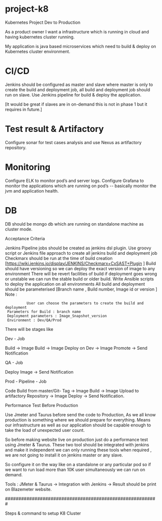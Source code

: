 # project-k8

Kubernetes Project Dev to Production

As a product owner I want a infrastructure which is running in cloud and having kubernetes cluster running. 

My application is java based microservices which need to build & deploy on Kubernetes cluster environment.

# CI/CD #
Jenkins should be configured as master and slave where master is only to create the build and deployment job, all build and deployment job should run on slave. 
Use Jenkins pipeline for build & deploy the application. 

[It would be great if slaves are in on-demand  this is not in phase 1 but it requires in future.]

# Test result & Artifactory #
Configure sonar for test cases analysis and use Nexus as artifactory repository.

# Monitoring  #
Configure ELK to monitor pod’s and server logs. 
Configure Grafana to monitor the applications which are running on pod’s -- basically monitor the jvm and application health.

# DB # 
 DB should be mongo db which are running on standalone machine as cluster mode. 

Acceptance Criteria 

Jenkins Pipeline jobs should be created as jenkins dsl plugin. 
Use groovy script or Jenkins file approach to create all jenkins build and deployment job
Checkmarx should be run at the time of build creation [https://wiki.jenkins.io/display/JENKINS/Checkmarx+CxSAST+Plugin ]
Build should have versioning so we can deploy the exact version of image to any environment
There will be revert facilities of build if deployment goes wrong or unstable we can run the stable build or older build.
Write Ansible scripts to deploy the application on all environments 
All build and deployment should be parameterised [Branch name , Build number, Image id or version ]
	Note : 

              User can choose the parameters to create the build and deployment
     Parameters for Build : branch name 
     Deployment parameters : Image_Snapshot_version
     Environment : Dev/QA/Prod
  

There will be stages like 


Dev - Job

Build → Image Build → Image Deploy on Dev → Image Promote → Send Notification

QA - Job 

Deploy Image → Send Notification

Prod - Pipeline - Job

Code Build from master/Git- Tag → Image Build → Image Upload to artifactory Repository → Image Deploy → Send Notification.




Performance Test Before Production 

Use Jmeter and Taurus before send the code to Production, As we all know production is something where we should prepare for everything. Means our infrastructure as well as our application should be capable enough to take the load of unexpected user count. 

So before making website live on production just do a performance test using Jmeter & Taurus. 
These two tool should be integrated with jenkins and make it independent we can only running these tools when required , we are not going to install it on jenkins master or any slave. 

So configure it on the way like on a standalone or any particular pod so if we want to run load more than 10K user simultaneously we can run on demand.

Tools : JMeter & Taurus  → Integration with Jenkins → Result should be print on Blazemeter website.





#########################################################

Steps & command to setup K8 Cluster





